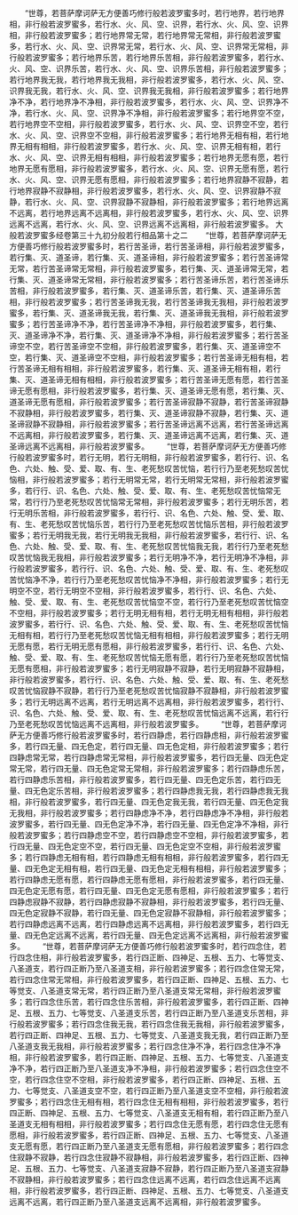 <!-- { "loadSidebar": true } -->
　　“世尊，若菩萨摩诃萨无方便善巧修行般若波罗蜜多时，若行地界，若行地界相，非行般若波罗蜜多，若行水、火、风、空、识界，若行水、火、风、空、识界相，非行般若波罗蜜多；若行地界常无常，若行地界常无常相，非行般若波罗蜜多，若行水、火、风、空、识界常无常，若行水、火、风、空、识界常无常相，非行般若波罗蜜多；若行地界乐苦，若行地界乐苦相，非行般若波罗蜜多，若行水、火、风、空、识界乐苦，若行水、火、风、空、识界乐苦相，非行般若波罗蜜多；若行地界我无我，若行地界我无我相，非行般若波罗蜜多，若行水、火、风、空、识界我无我，若行水、火、风、空、识界我无我相，非行般若波罗蜜多；若行地界净不净，若行地界净不净相，非行般若波罗蜜多，若行水、火、风、空、识界净不净，若行水、火、风、空、识界净不净相，非行般若波罗蜜多；若行地界空不空，若行地界空不空相，非行般若波罗蜜多，若行水、火、风、空、识界空不空，若行水、火、风、空、识界空不空相，非行般若波罗蜜多；若行地界无相有相，若行地界无相有相相，非行般若波罗蜜多，若行水、火、风、空、识界无相有相，若行水、火、风、空、识界无相有相相，非行般若波罗蜜多；若行地界无愿有愿，若行地界无愿有愿相，非行般若波罗蜜多，若行水、火、风、空、识界无愿有愿，若行水、火、风、空、识界无愿有愿相，非行般若波罗蜜多；若行地界寂静不寂静，若行地界寂静不寂静相，非行般若波罗蜜多，若行水、火、风、空、识界寂静不寂静，若行水、火、风、空、识界寂静不寂静相，非行般若波罗蜜多；若行地界远离不远离，若行地界远离不远离相，非行般若波罗蜜多，若行水、火、风、空、识界远离不远离，若行水、火、风、空、识界远离不远离相，非行般若波罗蜜多。
大般若波罗蜜多经卷第三十九初分般若行相品第十之二
　　“世尊，若菩萨摩诃萨无方便善巧修行般若波罗蜜多时，若行苦圣谛，若行苦圣谛相，非行般若波罗蜜多，若行集、灭、道圣谛，若行集、灭、道圣谛相，非行般若波罗蜜多；若行苦圣谛常无常，若行苦圣谛常无常相，非行般若波罗蜜多，若行集、灭、道圣谛常无常，若行集、灭、道圣谛常无常相，非行般若波罗蜜多；若行苦圣谛乐苦，若行苦圣谛乐苦相，非行般若波罗蜜多，若行集、灭、道圣谛乐苦，若行集、灭、道圣谛乐苦相，非行般若波罗蜜多；若行苦圣谛我无我，若行苦圣谛我无我相，非行般若波罗蜜多，若行集、灭、道圣谛我无我，若行集、灭、道圣谛我无我相，非行般若波罗蜜多；若行苦圣谛净不净，若行苦圣谛净不净相，非行般若波罗蜜多，若行集、灭、道圣谛净不净，若行集、灭、道圣谛净不净相，非行般若波罗蜜多；若行苦圣谛空不空，若行苦圣谛空不空相，非行般若波罗蜜多，若行集、灭、道圣谛空不空，若行集、灭、道圣谛空不空相，非行般若波罗蜜多；若行苦圣谛无相有相，若行苦圣谛无相有相相，非行般若波罗蜜多，若行集、灭、道圣谛无相有相，若行集、灭、道圣谛无相有相相，非行般若波罗蜜多；若行苦圣谛无愿有愿，若行苦圣谛无愿有愿相，非行般若波罗蜜多，若行集、灭、道圣谛无愿有愿，若行集、灭、道圣谛无愿有愿相，非行般若波罗蜜多；若行苦圣谛寂静不寂静，若行苦圣谛寂静不寂静相，非行般若波罗蜜多，若行集、灭、道圣谛寂静不寂静，若行集、灭、道圣谛寂静不寂静相，非行般若波罗蜜多；若行苦圣谛远离不远离，若行苦圣谛远离不远离相，非行般若波罗蜜多，若行集、灭、道圣谛远离不远离，若行集、灭、道圣谛远离不远离相，非行般若波罗蜜多。
　　“世尊，若菩萨摩诃萨无方便善巧修行般若波罗蜜多时，若行无明，若行无明相，非行般若波罗蜜多，若行行、识、名色、六处、触、受、爱、取、有、生、老死愁叹苦忧恼，若行行乃至老死愁叹苦忧恼相，非行般若波罗蜜多；若行无明常无常，若行无明常无常相，非行般若波罗蜜多，若行行、识、名色、六处、触、受、爱、取、有、生、老死愁叹苦忧恼常无常，若行行乃至老死愁叹苦忧恼常无常相，非行般若波罗蜜多；若行无明乐苦，若行无明乐苦相，非行般若波罗蜜多，若行行、识、名色、六处、触、受、爱、取、有、生、老死愁叹苦忧恼乐苦，若行行乃至老死愁叹苦忧恼乐苦相，非行般若波罗蜜多；若行无明我无我，若行无明我无我相，非行般若波罗蜜多，若行行、识、名色、六处、触、受、爱、取、有、生、老死愁叹苦忧恼我无我，若行行乃至老死愁叹苦忧恼我无我相，非行般若波罗蜜多；若行无明净不净，若行无明净不净相，非行般若波罗蜜多，若行行、识、名色、六处、触、受、爱、取、有、生、老死愁叹苦忧恼净不净，若行行乃至老死愁叹苦忧恼净不净相，非行般若波罗蜜多；若行无明空不空，若行无明空不空相，非行般若波罗蜜多，若行行、识、名色、六处、触、受、爱、取、有、生、老死愁叹苦忧恼空不空，若行行乃至老死愁叹苦忧恼空不空相，非行般若波罗蜜多；若行无明无相有相，若行无明无相有相相，非行般若波罗蜜多，若行行、识、名色、六处、触、受、爱、取、有、生、老死愁叹苦忧恼无相有相，若行行乃至老死愁叹苦忧恼无相有相相，非行般若波罗蜜多；若行无明无愿有愿，若行无明无愿有愿相，非行般若波罗蜜多，若行行、识、名色、六处、触、受、爱、取、有、生、老死愁叹苦忧恼无愿有愿，若行行乃至老死愁叹苦忧恼无愿有愿相，非行般若波罗蜜多；若行无明寂静不寂静，若行无明寂静不寂静相，非行般若波罗蜜多，若行行、识、名色、六处、触、受、爱、取、有、生、老死愁叹苦忧恼寂静不寂静，若行行乃至老死愁叹苦忧恼寂静不寂静相，非行般若波罗蜜多；若行无明远离不远离，若行无明远离不远离相，非行般若波罗蜜多，若行行、识、名色、六处、触、受、爱、取、有、生、老死愁叹苦忧恼远离不远离，若行行乃至老死愁叹苦忧恼远离不远离相，非行般若波罗蜜多。
　　“世尊，若菩萨摩诃萨无方便善巧修行般若波罗蜜多时，若行四静虑，若行四静虑相，非行般若波罗蜜多，若行四无量、四无色定，若行四无量、四无色定相，非行般若波罗蜜多；若行四静虑常无常，若行四静虑常无常相，非行般若波罗蜜多，若行四无量、四无色定常无常，若行四无量、四无色定常无常相，非行般若波罗蜜多；若行四静虑乐苦，若行四静虑乐苦相，非行般若波罗蜜多，若行四无量、四无色定乐苦，若行四无量、四无色定乐苦相，非行般若波罗蜜多；若行四静虑我无我，若行四静虑我无我相，非行般若波罗蜜多，若行四无量、四无色定我无我，若行四无量、四无色定我无我相，非行般若波罗蜜多；若行四静虑净不净，若行四静虑净不净相，非行般若波罗蜜多，若行四无量、四无色定净不净，若行四无量、四无色定净不净相，非行般若波罗蜜多；若行四静虑空不空，若行四静虑空不空相，非行般若波罗蜜多，若行四无量、四无色定空不空，若行四无量、四无色定空不空相，非行般若波罗蜜多；若行四静虑无相有相，若行四静虑无相有相相，非行般若波罗蜜多，若行四无量、四无色定无相有相，若行四无量、四无色定无相有相相，非行般若波罗蜜多；若行四静虑无愿有愿，若行四静虑无愿有愿相，非行般若波罗蜜多，若行四无量、四无色定无愿有愿，若行四无量、四无色定无愿有愿相，非行般若波罗蜜多；若行四静虑寂静不寂静，若行四静虑寂静不寂静相，非行般若波罗蜜多，若行四无量、四无色定寂静不寂静，若行四无量、四无色定寂静不寂静相，非行般若波罗蜜多；若行四静虑远离不远离，若行四静虑远离不远离相，非行般若波罗蜜多，若行四无量、四无色定远离不远离，若行四无量、四无色定远离不远离相，非行般若波罗蜜多。
　　“世尊，若菩萨摩诃萨无方便善巧修行般若波罗蜜多时，若行四念住，若行四念住相，非行般若波罗蜜多，若行四正断、四神足、五根、五力、七等觉支、八圣道支，若行四正断乃至八圣道支相，非行般若波罗蜜多；若行四念住常无常，若行四念住常无常相，非行般若波罗蜜多，若行四正断、四神足、五根、五力、七等觉支、八圣道支常无常，若行四正断乃至八圣道支常无常相，非行般若波罗蜜多；若行四念住乐苦，若行四念住乐苦相，非行般若波罗蜜多，若行四正断、四神足、五根、五力、七等觉支、八圣道支乐苦，若行四正断乃至八圣道支乐苦相，非行般若波罗蜜多；若行四念住我无我，若行四念住我无我相，非行般若波罗蜜多，若行四正断、四神足、五根、五力、七等觉支、八圣道支我无我，若行四正断乃至八圣道支我无我相，非行般若波罗蜜多；若行四念住净不净，若行四念住净不净相，非行般若波罗蜜多，若行四正断、四神足、五根、五力、七等觉支、八圣道支净不净，若行四正断乃至八圣道支净不净相，非行般若波罗蜜多；若行四念住空不空，若行四念住空不空相，非行般若波罗蜜多，若行四正断、四神足、五根、五力、七等觉支、八圣道支空不空，若行四正断乃至八圣道支空不空相，非行般若波罗蜜多；若行四念住无相有相，若行四念住无相有相相，非行般若波罗蜜多，若行四正断、四神足、五根、五力、七等觉支、八圣道支无相有相，若行四正断乃至八圣道支无相有相相，非行般若波罗蜜多；若行四念住无愿有愿，若行四念住无愿有愿相，非行般若波罗蜜多，若行四正断、四神足、五根、五力、七等觉支、八圣道支无愿有愿，若行四正断乃至八圣道支无愿有愿相，非行般若波罗蜜多；若行四念住寂静不寂静，若行四念住寂静不寂静相，非行般若波罗蜜多，若行四正断、四神足、五根、五力、七等觉支、八圣道支寂静不寂静，若行四正断乃至八圣道支寂静不寂静相，非行般若波罗蜜多；若行四念住远离不远离，若行四念住远离不远离相，非行般若波罗蜜多，若行四正断、四神足、五根、五力、七等觉支、八圣道支远离不远离，若行四正断乃至八圣道支远离不远离相，非行般若波罗蜜多。
